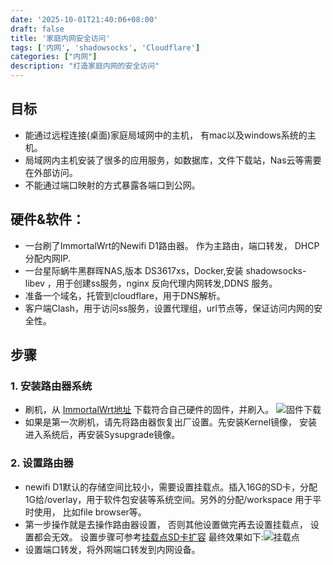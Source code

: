```yaml
---
date: '2025-10-01T21:40:06+08:00'
draft: false
title: '家庭内网安全访问'
tags: ['内网', 'shadowsocks', 'Cloudflare']
categories: ["内网"]
description: "打造家庭内网的安全访问"
---
```

## 目标
- 能通过远程连接(桌面)家庭局域网中的主机， 有mac以及windows系统的主机。
- 局域网内主机安装了很多的应用服务，如数据库，文件下载站，Nas云等需要在外部访问。 
- 不能通过端口映射的方式暴露各端口到公网。 

## 硬件&软件： 
- 一台刷了ImmortalWrt的Newifi D1路由器。 作为主路由，端口转发， DHCP分配内网IP.
- 一台星际蜗牛黑群晖NAS,版本 DS3617xs，Docker,安装 shadowsocks-libev ，用于创建ss服务，nginx 反向代理内网转发,DDNS 服务。
- 准备一个域名，托管到cloudflare，用于DNS解析。
- 客户端Clash，用于访问ss服务，设置代理组，url节点等，保证访问内网的安全性。

## 步骤
### 1. 安装路由器系统
- 刷机，从 [ImmortalWrt地址](https://firmware-selector.immortalwrt.org/) 下载符合自己硬件的固件，并刷入。
![固件下载](/images/post/lan/immortalWrt.png)
- 如果是第一次刷机，请先将路由器恢复出厂设置。先安装Kernel镜像， 安装进入系统后，再安装Sysupgrade镜像。
### 2. 设置路由器
- newifi D1默认的存储空间比较小，需要设置挂载点。插入16G的SD卡，分配1G给/overlay，用于软件包安装等系统空间。另外的分配/workspace 用于平时使用， 比如file browser等。
- 第一步操作就是去操作路由器设置， 否则其他设置做完再去设置挂载点， 设置都会无效。 
设置步骤可参考[挂载点SD卡扩容](https://doc.embedfire.com/openwrt/user_manal/zh/latest/User_Manual/openwrt/storage.html)
最终效果如下:![挂载点](/images/post/lan/mounts.png)
- 设置端口转发，将外网端口转发到内网设备。